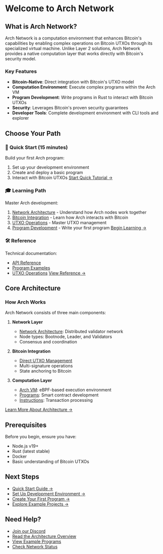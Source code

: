 # Welcome to Arch Network

## What is Arch Network?
Arch Network is a computation environment that enhances Bitcoin's capabilities by enabling complex operations on Bitcoin UTXOs through its specialized virtual machine. Unlike Layer 2 solutions, Arch Network provides a native computation layer that works directly with Bitcoin's security model.

### Key Features
- **Bitcoin-Native**: Direct integration with Bitcoin's UTXO model
- **Computation Environment**: Execute complex programs within the Arch VM
- **Program Development**: Write programs in Rust to interact with Bitcoin UTXOs
- **Security**: Leverages Bitcoin's proven security guarantees
- **Developer Tools**: Complete development environment with CLI tools and explorer

## Choose Your Path 

### 🚀 Quick Start (15 minutes)
Build your first Arch program:
1. Set up your development environment
2. Create and deploy a basic program
3. Interact with Bitcoin UTXOs
[Start Quick Tutorial →](getting-started/environment-setup.md)

### 🎓 Learning Path
Master Arch development:
1. [Network Architecture](concepts/network-architecture.md) - Understand how Arch nodes work together
2. [Bitcoin Integration](concepts/bitcoin-integration.md) - Learn how Arch interacts with Bitcoin
3. [UTXO Operations](program/utxo.md) - Master UTXO management
4. [Program Development](program/program.md) - Write your first program
[Begin Learning →](concepts/network-architecture.md)

### 🛠 Reference
Technical documentation:
- [API Reference](program/program.md)
- [Program Examples](guides/how-to-write-arch-program.md)
- [UTXO Operations](program/utxo.md)
[View Reference →](program/program.md)

## Core Architecture

### How Arch Works
Arch Network consists of three main components:

1. **Network Layer**
   - [Network Architecture](concepts/network-architecture.md): Distributed validator network
   - Node types: Bootnode, Leader, and Validators
   - Consensus and coordination

2. **Bitcoin Integration**
   - [Direct UTXO Management](concepts/bitcoin-integration.md)
   - Multi-signature operations
   - State anchoring to Bitcoin

3. **Computation Layer**
   - [Arch VM](concepts/architecture.md): eBPF-based execution environment
   - [Programs](program/program.md): Smart contract development
   - [Instructions](program/instructions-and-messages.md): Transaction processing

[Learn More About Architecture →](concepts/architecture.md)

## Prerequisites
Before you begin, ensure you have:

- Node.js v19+
- Rust (latest stable)
- Docker
- Basic understanding of Bitcoin UTXOs

## Next Steps
- [Quick Start Guide →](getting-started/environment-setup.md)
- [Set Up Development Environment →](getting-started/requirements.md)
- [Create Your First Program →](guides/how-to-write-arch-program.md)
- [Explore Example Projects →](https://github.com/Arch-Network/arch-examples)

## Need Help?
- [Join our Discord](https://discord.gg/archnetwork)
- [Read the Architecture Overview](concepts/architecture.md)
- [View Example Programs](guides/how-to-write-arch-program.md)
- [Check Network Status](concepts/network-architecture.md#monitoring-and-telemetry)
